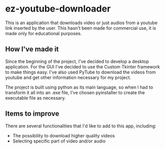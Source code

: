 # ez-youtube-downloader
This is an application that downloads video or just audios from a youtube link inserted by the user. This hasn't been made for commercial use, it is made only for educational purposes.

## How I've made it

Since the beginning of the project, I've decided to develop a desktop application. For the GUI I've decided to use the Custom Tkinter framework to make things easy. I've also used PyTube to download the videos from youtube and get other information necessary for my project. 

The project is built using python as its main language, so when I had to transform it all into an .exe file, I've chosen pyinstaller to create the executable file as necessary.

## Items to improve

There are several functionalities that I'd like to add to this app, including:

- The possibility to download higher quality videos
- Selecting specific part of video and/or audio
